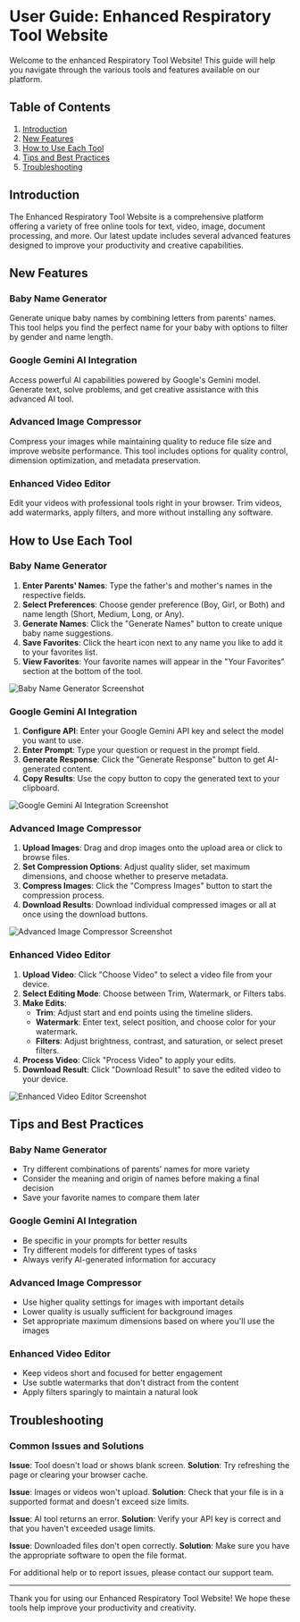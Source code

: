 # User Guide: Enhanced Respiratory Tool Website

Welcome to the enhanced Respiratory Tool Website! This guide will help you navigate through the various tools and features available on our platform.

## Table of Contents
1. [Introduction](#introduction)
2. [New Features](#new-features)
3. [How to Use Each Tool](#how-to-use-each-tool)
4. [Tips and Best Practices](#tips-and-best-practices)
5. [Troubleshooting](#troubleshooting)

## Introduction

The Enhanced Respiratory Tool Website is a comprehensive platform offering a variety of free online tools for text, video, image, document processing, and more. Our latest update includes several advanced features designed to improve your productivity and creative capabilities.

## New Features

### Baby Name Generator
Generate unique baby names by combining letters from parents' names. This tool helps you find the perfect name for your baby with options to filter by gender and name length.

### Google Gemini AI Integration
Access powerful AI capabilities powered by Google's Gemini model. Generate text, solve problems, and get creative assistance with this advanced AI tool.

### Advanced Image Compressor
Compress your images while maintaining quality to reduce file size and improve website performance. This tool includes options for quality control, dimension optimization, and metadata preservation.

### Enhanced Video Editor
Edit your videos with professional tools right in your browser. Trim videos, add watermarks, apply filters, and more without installing any software.

## How to Use Each Tool

### Baby Name Generator

1. **Enter Parents' Names**: Type the father's and mother's names in the respective fields.
2. **Select Preferences**: Choose gender preference (Boy, Girl, or Both) and name length (Short, Medium, Long, or Any).
3. **Generate Names**: Click the "Generate Names" button to create unique baby name suggestions.
4. **Save Favorites**: Click the heart icon next to any name you like to add it to your favorites list.
5. **View Favorites**: Your favorite names will appear in the "Your Favorites" section at the bottom of the tool.

![Baby Name Generator Screenshot](screenshots/baby-name-generator.jpg)

### Google Gemini AI Integration

1. **Configure API**: Enter your Google Gemini API key and select the model you want to use.
2. **Enter Prompt**: Type your question or request in the prompt field.
3. **Generate Response**: Click the "Generate Response" button to get AI-generated content.
4. **Copy Results**: Use the copy button to copy the generated text to your clipboard.

![Google Gemini AI Integration Screenshot](screenshots/ai-tools.jpg)

### Advanced Image Compressor

1. **Upload Images**: Drag and drop images onto the upload area or click to browse files.
2. **Set Compression Options**: Adjust quality slider, set maximum dimensions, and choose whether to preserve metadata.
3. **Compress Images**: Click the "Compress Images" button to start the compression process.
4. **Download Results**: Download individual compressed images or all at once using the download buttons.

![Advanced Image Compressor Screenshot](screenshots/advanced-image-compressor.jpg)

### Enhanced Video Editor

1. **Upload Video**: Click "Choose Video" to select a video file from your device.
2. **Select Editing Mode**: Choose between Trim, Watermark, or Filters tabs.
3. **Make Edits**:
   - **Trim**: Adjust start and end points using the timeline sliders.
   - **Watermark**: Enter text, select position, and choose color for your watermark.
   - **Filters**: Adjust brightness, contrast, and saturation, or select preset filters.
4. **Process Video**: Click "Process Video" to apply your edits.
5. **Download Result**: Click "Download Result" to save the edited video to your device.

![Enhanced Video Editor Screenshot](screenshots/enhanced-video-editor.jpg)

## Tips and Best Practices

### Baby Name Generator
- Try different combinations of parents' names for more variety
- Consider the meaning and origin of names before making a final decision
- Save your favorite names to compare them later

### Google Gemini AI Integration
- Be specific in your prompts for better results
- Try different models for different types of tasks
- Always verify AI-generated information for accuracy

### Advanced Image Compressor
- Use higher quality settings for images with important details
- Lower quality is usually sufficient for background images
- Set appropriate maximum dimensions based on where you'll use the images

### Enhanced Video Editor
- Keep videos short and focused for better engagement
- Use subtle watermarks that don't distract from the content
- Apply filters sparingly to maintain a natural look

## Troubleshooting

### Common Issues and Solutions

**Issue**: Tool doesn't load or shows blank screen.
**Solution**: Try refreshing the page or clearing your browser cache.

**Issue**: Images or videos won't upload.
**Solution**: Check that your file is in a supported format and doesn't exceed size limits.

**Issue**: AI tool returns an error.
**Solution**: Verify your API key is correct and that you haven't exceeded usage limits.

**Issue**: Downloaded files don't open correctly.
**Solution**: Make sure you have the appropriate software to open the file format.

For additional help or to report issues, please contact our support team.

---

Thank you for using our Enhanced Respiratory Tool Website! We hope these tools help improve your productivity and creativity.
